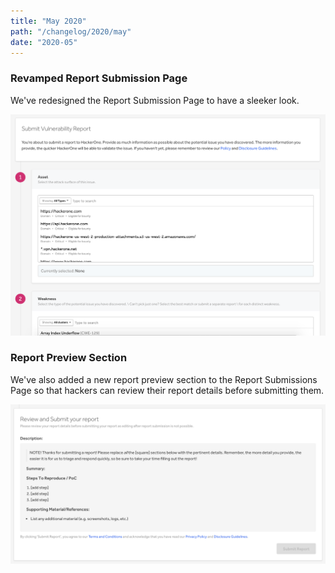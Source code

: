 ```yaml
---
title: "May 2020"
path: "/changelog/2020/may"
date: "2020-05"
---
```


### Revamped Report Submission Page  
We've redesigned the Report Submission Page to have a sleeker look. 

![submit report redesign](./images/may_2020_submit_report_revamp.png)

### Report Preview Section 
We've also added a new report preview section to the Report Submissions Page so that hackers can review their report details before submitting them. 

![submit report preview section](./images/may_2020_submit_report_preview.png)
